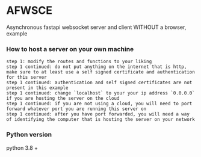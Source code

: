 # AFWSCE
Asynchronous fastapi websocket server and client WITHOUT a browser, example

### How to host a server on your own machine
    step 1: modify the routes and functions to your liking
    step 1 continued: do not put anything on the internet that is http, make sure to at least use a self signed certificate and authentication for this server
    step 1 continued: authentication and self signed certificates are not present in this example
    step 1 continued: change `localhost` to your your ip address `0.0.0.0` if you are hosting the server on the cloud
    step 1 continued: if you are not using a cloud, you will need to port forward whatever port you are running this server on
    step 1 continued: after you have port forwarded, you will need a way of identifying the computer that is hosting the server on your network

### Python version
  python 3.8 +

